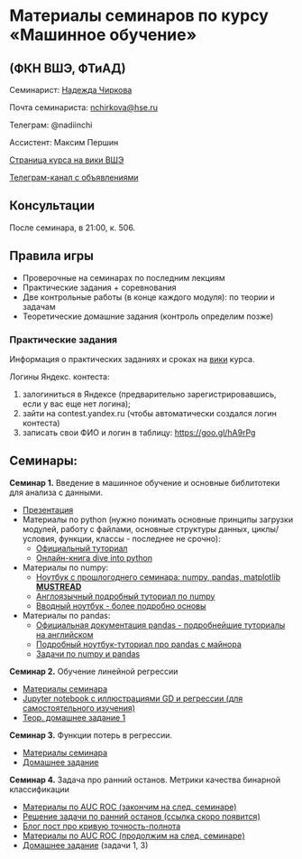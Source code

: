 # Материалы семинаров по курсу «Машинное обучение»
## (ФКН ВШЭ, ФТиАД)

Семинарист: [Надежда Чиркова](https://www.hse.ru/org/persons/191576735)

Почта семинариста: nchirkova@hse.ru

Телеграм: @nadiinchi

Ассистент: Максим Першин

[Страница курса на вики ВШЭ](http://wiki.cs.hse.ru/%D0%9C%D0%B0%D1%88%D0%B8%D0%BD%D0%BD%D0%BE%D0%B5_%D0%BE%D0%B1%D1%83%D1%87%D0%B5%D0%BD%D0%B8%D0%B5_1)

[Телеграм-канал с объявлениями](https://t.me/hse_cs_ml_course_2017_FTAD)

## Консультации
После семинара, в 21:00, к. 506.

## Правила игры
* Проверочные на семинарах по последним лекциям
* Практические задания + соревнования
* Две контрольные работы (в конце каждого модуля): по теории и задачам
* Теоретические домашние задания (контроль определим позже)

### Практические задания
Информация о практических заданиях и сроках на [вики]((http://wiki.cs.hse.ru/%D0%9C%D0%B0%D1%88%D0%B8%D0%BD%D0%BD%D0%BE%D0%B5_%D0%BE%D0%B1%D1%83%D1%87%D0%B5%D0%BD%D0%B8%D0%B5_1)) курса.

Логины Яндекс. контеста:
1. залогиниться в Яндексе (предварительно зарегистрировавшись, если у вас еще нет логина);
2. зайти на contest.yandex.ru (чтобы автоматически создался логин контеста) 
3. записать свои ФИО и логин в таблицу: https://goo.gl/hA9rPg


## Семинары:

__Семинар 1.__ Введение в машинное обучение и основные библитотеки для анализа с данными.
* [Презентация](https://github.com/nadiinchi/hse_cs_ml_course_2017_FTAD/blob/master/materials/presentation.pdf)
* Материалы по python (нужно понимать основные принципы загрузки модулей, работу с файлами, основные структуры данных, циклы/условия, функции, классы - последнее не срочно):
    * [Официальный туториал](https://docs.python.org/3/tutorial/)
    * [Онлайн-книга dive into python](http://ru.diveintopython.net/)
* Материалы по numpy:
    * [Ноутбук с прошлогоднего семинара: numpy, pandas, matplotlib __MUSTREAD__](https://github.com/nadiinchi/HSE_FCS_seminars/blob/master/materials/sem.01.ipynb)
    * [Англоязычный подробный туториал по numpy](http://nbviewer.jupyter.org/github/Atlas7/scipy-tentative-numpy-tutorials/blob/master/tentative-numpy-tutorial.ipynb)
    * [Вводный ноутбук - более подробно основы](https://github.com/nadiinchi/HSE_minor_DataAnalysis_seminars_iad16/blob/master/materials/Sem2_NumPy.ipynb)
*  Материалы по pandas:
    * [Официальная документация pandas - подробнейшие туториалы на английском](http://pandas.pydata.org/pandas-docs/stable/10min.html)
    * [Подробный ноутбук-туториал про pandas с майнора](https://github.com/nadiinchi/HSE_minor_DataAnalysis_seminars_iad16/blob/master/materials/Seminar3_pandas.ipynb)
    * [Задачи по numpy и pandas](https://github.com/nadiinchi/HSE_minor_DataAnalysis_seminars_iad16/blob/master/materials/HomeWork1_.ipynb)

__Семинар 2.__ Обучение линейной регрессии
* [Материалы семинара](https://github.com/esokolov/ml-course-hse/blob/master/2017-fall/seminars/sem02-linregr-part1.pdf)
* [Jupyter notebook с иллюстрациями GD и регрессии (для самостоятельного изучения)](https://github.com/esokolov/ml-course-hse/blob/master/2017-fall/seminars/sem02-linregr-part2.ipynb)
* [Теор. домашнее задание 1](https://github.com/esokolov/ml-course-hse/blob/master/2017-fall/homeworks-theory/homework-theory-01-linregr.pdf)

__Семинар 3.__ Функции потерь в регрессии.
* [Материалы семинара](https://github.com/esokolov/ml-course-hse/blob/master/2017-fall/seminars/sem03-linregr.ipynb)
* [Домашнее задание](https://github.com/esokolov/ml-course-hse/blob/master/2017-fall/homeworks-theory/homework-theory-02-linregr.pdf)

__Семинар 4.__ Задача про ранний останов. Метрики качества бинарной классификации
* [Материалы по AUC ROC (закончим на след. семинаре)](https://github.com/esokolov/ml-course-hse/blob/master/2017-fall/seminars/sem04-linclass-metrics.pdf)
* [Решение задачи по ранний останов (ссылка скоро появится)]()
* [Блог пост про кривую точность-полнота](https://classeval.wordpress.com/introduction/introduction-to-the-precision-recall-plot/)
* [Материалы по AUC ROC (продолжим на след. семинаре)](https://github.com/esokolov/ml-course-hse/blob/master/2017-fall/seminars/sem04-linclass-metrics.pdf)
* [Домашнее задание](https://github.com/esokolov/ml-course-hse/blob/master/2017-fall/homeworks-theory/homework-theory-03-linclass-metrics.pdf) (задачи 1, 3)

